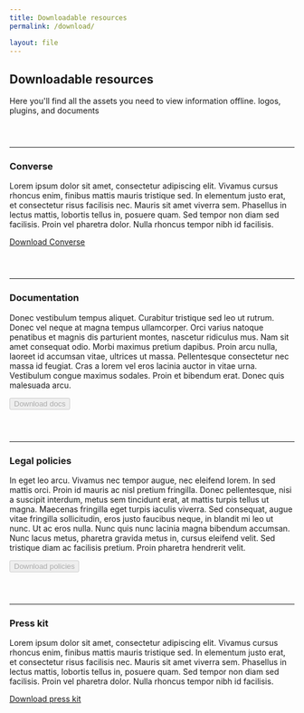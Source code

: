 ```yaml
---
title: Downloadable resources
permalink: /download/

layout: file
---
```


## Downloadable resources
Here you'll find all the assets you need to view information offline. logos, plugins, and documents

<hr style="margin-top: 3.5rem;">

### Converse
Lorem ipsum dolor sit amet, consectetur adipiscing elit. Vivamus cursus rhoncus enim, finibus mattis mauris tristique sed. In elementum justo erat, et consectetur risus facilisis nec. Mauris sit amet viverra sem. Phasellus in lectus mattis, lobortis tellus in, posuere quam. Sed tempor non diam sed facilisis. Proin vel pharetra dolor. Nulla rhoncus tempor nibh id facilisis.

<a class="usa-button usa-button" href="https://github.com/novelmc/converse/releases">Download Converse</a>

<hr style="margin-top: 3.5rem;">

### Documentation
Donec vestibulum tempus aliquet. Curabitur tristique sed leo ut rutrum. Donec vel neque at magna tempus ullamcorper. Orci varius natoque penatibus et magnis dis parturient montes, nascetur ridiculus mus. Nam sit amet consequat odio. Morbi maximus pretium dapibus. Proin arcu nulla, laoreet id accumsan vitae, ultrices ut massa. Pellentesque consectetur nec massa id feugiat. Cras a lorem vel eros lacinia auctor in vitae urna. Vestibulum congue maximus sodales. Proin et bibendum erat. Donec quis malesuada arcu.

<!-- <a class="usa-button usa-button" href="https://novelmc.net/assets/docs.zip">Download docs</a> -->
<button class="usa-button" disabled>Download docs</button>

<hr style="margin-top: 3.5rem;">

### Legal policies
In eget leo arcu. Vivamus nec tempor augue, nec eleifend lorem. In sed mattis orci. Proin id mauris ac nisl pretium fringilla. Donec pellentesque, nisi a suscipit interdum, metus sem tincidunt erat, at mattis turpis tellus ut magna. Maecenas fringilla eget turpis iaculis viverra. Sed consequat, augue vitae fringilla sollicitudin, eros justo faucibus neque, in blandit mi leo ut nunc. Ut ac eros nulla. Nunc quis nunc lacinia magna bibendum accumsan. Nunc lacus metus, pharetra gravida metus in, cursus eleifend velit. Sed tristique diam ac facilisis pretium. Proin pharetra hendrerit velit.

<!-- <a class="usa-button usa-button" href="https://novelmc.net/assets/policies.zip">Download policies</a> -->

<button class="usa-button" disabled>Download policies</button>

<hr style="margin-top: 3.5rem;">

### Press kit
Lorem ipsum dolor sit amet, consectetur adipiscing elit. Vivamus cursus rhoncus enim, finibus mattis mauris tristique sed. In elementum justo erat, et consectetur risus facilisis nec. Mauris sit amet viverra sem. Phasellus in lectus mattis, lobortis tellus in, posuere quam. Sed tempor non diam sed facilisis. Proin vel pharetra dolor. Nulla rhoncus tempor nibh id facilisis.

<a class="usa-button usa-button" href="https://novelmc.net/assets/img/presskit.zip">Download press kit</a>
